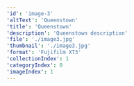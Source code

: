 ```yaml
---
'id': 'image-3'
'altText': 'Queenstown'
'title': 'Queenstown'
'description': 'Queenstown description'
'file': './image3.jpg'
'thumbnail': './image3.jpg'
'format': 'Fujifilm XT3'
'collectionIndex': 1
'categoryIndex': 0
'imageIndex': 1
---
```


